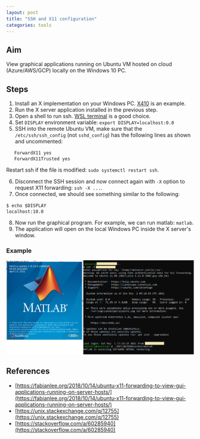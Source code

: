 ```yaml
---
layout: post
title: "SSH and X11 configuration"
categories: tools
---
```


## Aim
View graphical applications running on Ubuntu VM hosted on cloud (Azure/AWS/GCP) locally on the Windows 10 PC.

## Steps
1. Install an X implementation on your Windows PC. [X410](https://x410.dev/) is an example.
2. Run the X server application installed in the previous step.
3. Open a shell to run ssh. [WSL terminal](https://docs.microsoft.com/en-us/windows/wsl/wsl-config) is a good choice.
4. Set `DISPLAY` environment variable: `export DISPLAY=localhost:0.0`
5. SSH into the remote Ubuntu VM, make sure that the `/etc/ssh/ssh_config` (not `sshd_config`) has the following lines as shown and uncommented:

```
   ForwardX11 yes
   ForwardX11Trusted yes
```
Restart ssh if the file is modified: `sudo systemctl restart ssh`.

6. Disconnect the SSH session and now connect again with `-X` option to request X11 forwarding: `ssh -X ...`.
7. Once connected, we should see something similar to the following:

```
$ echo $DISPLAY
localhost:10.0
```

8. Now run the graphical program. For example, we can run matlab: `matlab`.
9. The application will open on the local Windows PC inside the X server's window.

### Example
![](/_images/ssh-x11.png?raw=true)

## References
- [https://fabianlee.org/2018/10/14/ubuntu-x11-forwarding-to-view-gui-applications-running-on-server-hosts/](https://fabianlee.org/2018/10/14/ubuntu-x11-forwarding-to-view-gui-applications-running-on-server-hosts/)
- [https://unix.stackexchange.com/q/12755](https://unix.stackexchange.com/q/12755)
- [https://stackoverflow.com/a/60285940](https://stackoverflow.com/a/60285940)
